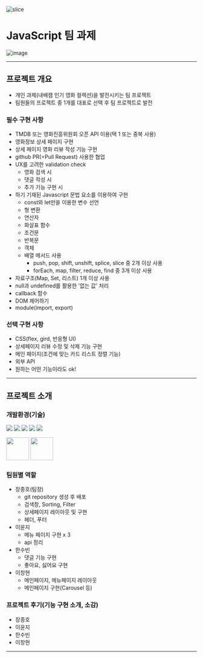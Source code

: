 ![slice](https://capsule-render.vercel.app/api?type=slice&color=000&height=200&text=JavaScript&fontAlign=75&rotate=13&fontAlignY=25&desc=&descAlign=70.&descAlignY=44&fontColor=f9c427)

# JavaScript 팀 과제

![image](https://github.com/user-attachments/assets/a8365982-959a-4ba6-b6d1-a85c732cff1e)


---

## 프로젝트 개요

- 개인 과제(내배캠 인기 영화 컬렉션)을 발전시키는 팀 프로젝트
- 팀원들의 프로젝트 중 1개를 대표로 선택 후 팀 프로젝트로 발전

### 필수 구현 사항

- TMDB 또는 영화진흥위원회 오픈 API 이용(택 1 또는 중복 사용)
- 영화정보 상세 페이지 구현
- 상세 페이지 영화 리뷰 작성 기능 구현
- github PR(=Pull Request) 사용한 협업
- UX를 고려한 validation check
  - 영화 검색 시
  - 댓글 작성 시
  - 추가 기능 구현 시
- 하기 기재된 Javascript 문법 요소를 이용하여 구현
  - const와 let만을 이용한 변수 선언
  - 형 변환
  - 연산자
  - 화살표 함수
  - 조건문
  - 반복문
  - 객체
  - 배열 메서드 사용
    - push, pop, shift, unshift, splice, slice 중 2개 이상 사용
    - forEach, map, filter, reduce, find 중 3개 이상 사용
- 자료구조(Map, Set, 리스트) 1개 이상 사용
- null과 undefined를 활용한 '없는 값' 처리
- callback 함수
- DOM 제어하기
- module(import, export)

### 선택 구현 사항

- CSS(flex, gird, 반응형 UI)
- 상세페이지 리뷰 수정 및 삭제 기능 구현
- 메인 페이지(조건에 맞는 카드 리스트 정렬 기능)
- 외부 API
- 원하는 어떤 기능이라도 ok!

---

## 프로젝트 소개

### 개발환경(기술)

<img src="https://img.shields.io/badge/html5-E34F26?style=for-the-badge&logo=html5&logoColor=white"> <img src="https://img.shields.io/badge/css3-1572B6?style=for-the-badge&logo=css3&logoColor=white"> <img src="https://img.shields.io/badge/javascript-F7DF1E?style=for-the-badge&logo=javascript&logoColor=white"> <img src="https://img.shields.io/badge/git-F05032?style=for-the-badge&logo=git&logoColor=white"> <img src="https://img.shields.io/badge/github-181717?style=for-the-badge&logo=github&logoColor=white">

<img src="https://encrypted-tbn0.gstatic.com/images?q=tbn:ANd9GcSyr_YI8S4bax2nzVnRUnl51NO6aX1aYNvmK0RMCop_R4D_AG-yFiuBw6V3YNVlfOa0Opk&usqp=CAU" width="60" height="60"> <img src="https://camo.githubusercontent.com/9e30e8175154be99e32777c31d5854a0bab39e1caf6e3fa1ef6495d27366fc6f/68747470733a2f2f63646e2e69636f6e2d69636f6e732e636f6d2f69636f6e73322f323130372f504e472f3531322f66696c655f747970655f7673636f64655f69636f6e5f3133303038342e706e67" width="60" height="60">

### 팀원별 역할

- 장종호(팀장)
  - git repository 생성 후 배포
  - 검색창, Sorting, Filter
  - 상세페이지 레이아웃 및 구현
  - 헤더, 푸터
- 이윤지
  - 메뉴 페이지 구현 x 3
  - api 정리
- 한수빈
  - 댓글 기능 구현
  - 좋아요, 싫어요 구현
- 이창현
  - 메인페이지, 메뉴페이지 레이아웃
  - 메인페이지 구현(Carousel 등)

### 프로젝트 후기(기능 구현 소개, 소감)

- 장종호
- 이윤지
- 한수빈
- 이창현

---
